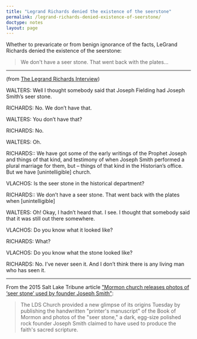 ```yaml
---
title: "Legrand Richards denied the existence of the seerstone"
permalink: /legrand-richards-denied-existence-of-seerstone/
doctype: notes
layout: page
---
```


Whether to prevaricate or from benign ignorance of the facts, LeGrand Richards denied the existence of the seerstone:

> We don't have a seer stone.  That went back with the plates...

---

(from [The Legrand Richards Interview](http://web.archive.org/web/20160316043134/http://thoughtsonthingsandstuff.com/the-legrand-richards-interview/))

WALTERS: Well I thought somebody said that Joseph Fielding had Joseph Smith’s seer stone.

RICHARDS: No. We don’t have that.

WALTERS: You don’t have that?

RICHARDS: No.

WALTERS: Oh.

RICHARDS:: We have got some of the early writings of the Prophet Joseph and things of that kind, and testimony of when Joseph Smith performed a plural marriage for them, but – things of that kind in the Historian’s office. But we have [unintelligible] church.

VLACHOS: Is the seer stone in the historical department?

RICHARDS:: We don’t have a seer stone. That went back with the plates when [unintelligible]

WALTERS: Oh! Okay, I hadn’t heard that. I see. I thought that somebody said that it was still out there somewhere.

VLACHOS: Do you know what it looked like?

RICHARDS: What?

VLACHOS: Do you know what the stone looked like?

RICHARDS: No. I’ve never seen it. And I don’t think there is any living man who has seen it.

---

From the 2015 Salt Lake Tribune article ["Mormon church releases photos of ‘seer stone’ used by founder Joseph Smith"](http://web.archive.org/web/20150806210326/http://www.sltrib.com/news/2802019-155/mormon-church-to-release-more-documents):

> The LDS Church provided a new glimpse of its origins Tuesday by publishing the handwritten "printer's manuscript" of the Book of Mormon and photos of the "seer stone," a dark, egg-size polished rock founder Joseph Smith claimed to have used to produce the faith's sacred scripture.
